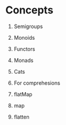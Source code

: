 # Concepts

1. Semigroups
2. Monoids
3. Functors
4. Monads


1. Cats


1. For comprehesions
2. flatMap
3. map
4. flatten






